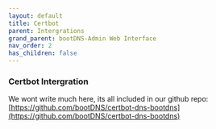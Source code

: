 ```yaml
---
layout: default
title: Certbot
parent: Intergrations
grand_parent: bootDNS-Admin Web Interface
nav_order: 2
has_children: false
---
```


### Certbot Intergration

We wont write much here, its all included in our github repo: [https://github.com/bootDNS/certbot-dns-bootdns](https://github.com/bootDNS/certbot-dns-bootdns)
